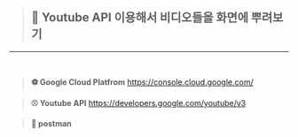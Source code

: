 >## 💖 Youtube API 이용해서 비디오들을 화면에 뿌려보기
---
<br/>

>**⚽ Google Cloud Platfrom**
https://console.cloud.google.com/

>**⚾ Youtube API**
https://developers.google.com/youtube/v3

>**🥎 postman**